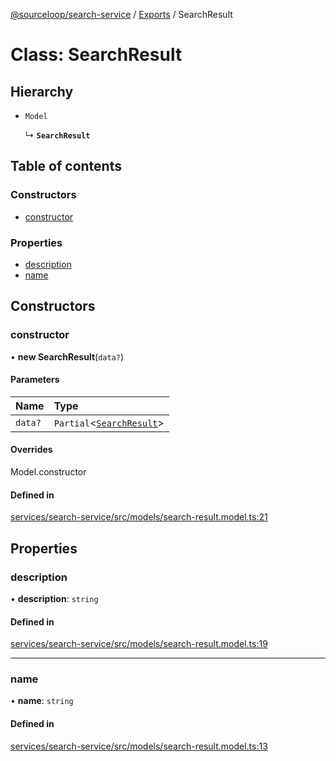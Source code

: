 [@sourceloop/search-service](../README.md) / [Exports](../modules.md) / SearchResult

# Class: SearchResult

## Hierarchy

- `Model`

  ↳ **`SearchResult`**

## Table of contents

### Constructors

- [constructor](SearchResult.md#constructor)

### Properties

- [description](SearchResult.md#description)
- [name](SearchResult.md#name)

## Constructors

### constructor

• **new SearchResult**(`data?`)

#### Parameters

| Name | Type |
| :------ | :------ |
| `data?` | `Partial`<[`SearchResult`](SearchResult.md)\> |

#### Overrides

Model.constructor

#### Defined in

[services/search-service/src/models/search-result.model.ts:21](https://github.com/codeweb05/repo1/blob/ea19add/services/search-service/src/models/search-result.model.ts#L21)

## Properties

### description

• **description**: `string`

#### Defined in

[services/search-service/src/models/search-result.model.ts:19](https://github.com/codeweb05/repo1/blob/ea19add/services/search-service/src/models/search-result.model.ts#L19)

___

### name

• **name**: `string`

#### Defined in

[services/search-service/src/models/search-result.model.ts:13](https://github.com/codeweb05/repo1/blob/ea19add/services/search-service/src/models/search-result.model.ts#L13)
